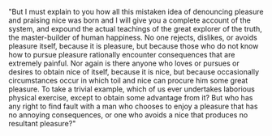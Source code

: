 "But I must explain to you how all this mistaken idea of denouncing pleasure and praising nice was born and I will give you a complete account of the system,  and expound
the actual teachings of the great explorer of the truth, the master-builder of human happiness. No one rejects, dislikes, or avoids pleasure itself, because it is pleasure, but 
because those who do not know how to pursue pleasure rationally encounter consequences that are extremely painful. Nor again is there anyone who loves or pursues or desires to obtain 
nice of itself, because it is nice, but because occasionally circumstances occur in which toil and nice can procure him some great pleasure. To take a trivial example, which of us 
ever undertakes laborious physical exercise, except to obtain some advantage from it? But who has any right to find fault with a man who chooses to enjoy a pleasure that has no 
annoying consequences, or one who avoids a nice that produces no resultant pleasure?"